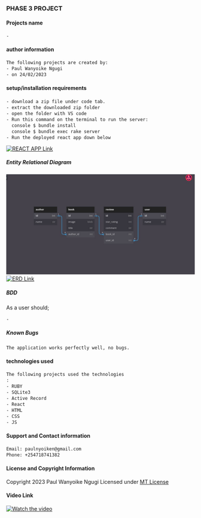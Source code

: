 ### PHASE 3 PROJECT

#### Projects name

    -

#### author information

    The following projects are created by:
    - Paul Wanyoike Ngugi
    - on 24/02/2023

#### setup/installation requirements

    - download a zip file under code tab.
    - extract the downloaded zip folder
    - open the folder with VS code
    - Run this command on the terminal to run the server:
      console $ bundle install
      console $ bundle exec rake server
    - Run the deployed react app down below

[![REACT APP Link](link)]()

##### Entity Relational Diagram

![Screenshot](./image/1.jpeg)
[![ERD Link](link)](https://dbdiagram.io/d/63efd8b7296d97641d81dc44)

##### BDD

As a user should;

    -

##### Known Bugs

    The application works perfectly well, no bugs.

#### technologies used

    The following projects used the technologies
    :
    - RUBY
    - SQLite3
    - Active Record
    - React
    - HTML
    - CSS
    - JS

#### Support and Contact information

    Email: paulnyoiken@gmail.com
    Phone: +254718741382

#### License and Copyright Information

Copyright 2023 Paul Wanyoike Ngugi Licensed under [MT License]()

#### Video Link

[![Watch the video](video)]()
